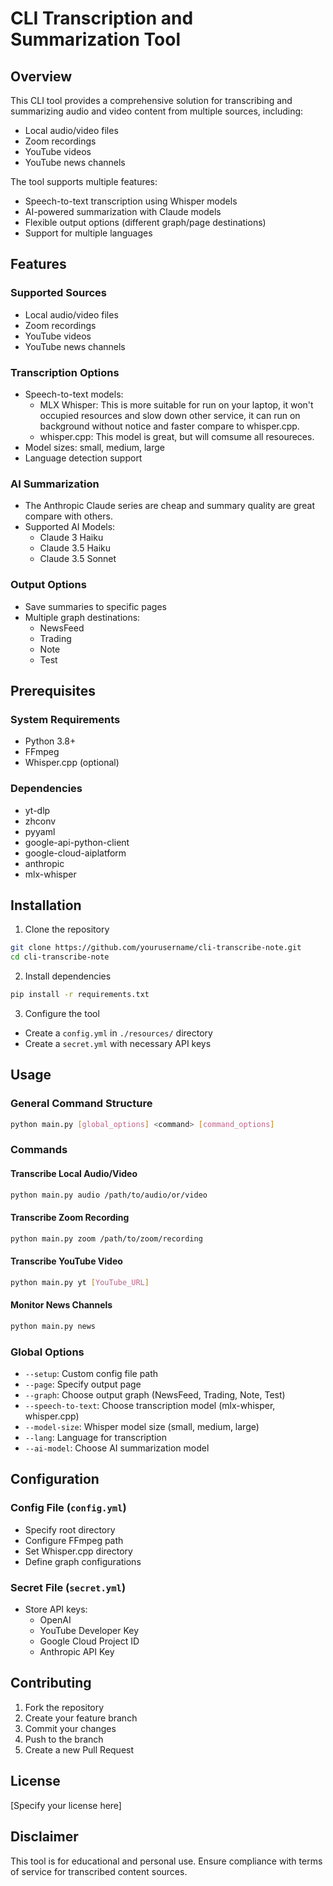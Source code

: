 # CLI Transcription and Summarization Tool

## Overview

This CLI tool provides a comprehensive solution for transcribing and summarizing audio and video content from multiple sources, including:
- Local audio/video files
- Zoom recordings
- YouTube videos
- YouTube news channels

The tool supports multiple features:
- Speech-to-text transcription using Whisper models
- AI-powered summarization with Claude models
- Flexible output options (different graph/page destinations)
- Support for multiple languages

## Features

### Supported Sources
- Local audio/video files
- Zoom recordings
- YouTube videos
- YouTube news channels

### Transcription Options
- Speech-to-text models:
  - MLX Whisper: This is more suitable for run on your laptop, it won't occupied resources and slow down other service, it can run on background without notice and faster compare to whisper.cpp.
  - whisper.cpp: This model is great, but will comsume all resoureces.
- Model sizes: small, medium, large
- Language detection support

### AI Summarization
- The Anthropic Claude series are cheap and summary quality are great compare with others.
- Supported AI Models:
  - Claude 3 Haiku
  - Claude 3.5 Haiku
  - Claude 3.5 Sonnet

### Output Options
- Save summaries to specific pages
- Multiple graph destinations:
  - NewsFeed
  - Trading
  - Note
  - Test

## Prerequisites

### System Requirements
- Python 3.8+
- FFmpeg
- Whisper.cpp (optional)

### Dependencies
- yt-dlp
- zhconv
- pyyaml
- google-api-python-client
- google-cloud-aiplatform
- anthropic
- mlx-whisper

## Installation

1. Clone the repository
```bash
git clone https://github.com/yourusername/cli-transcribe-note.git
cd cli-transcribe-note
```

2. Install dependencies
```bash
pip install -r requirements.txt
```

3. Configure the tool
- Create a `config.yml` in `./resources/` directory
- Create a `secret.yml` with necessary API keys

## Usage

### General Command Structure
```bash
python main.py [global_options] <command> [command_options]
```

### Commands

#### Transcribe Local Audio/Video
```bash
python main.py audio /path/to/audio/or/video
```

#### Transcribe Zoom Recording
```bash
python main.py zoom /path/to/zoom/recording
```

#### Transcribe YouTube Video
```bash
python main.py yt [YouTube_URL]
```

#### Monitor News Channels
```bash
python main.py news
```

### Global Options

- `--setup`: Custom config file path
- `--page`: Specify output page
- `--graph`: Choose output graph (NewsFeed, Trading, Note, Test)
- `--speech-to-text`: Choose transcription model (mlx-whisper, whisper.cpp)
- `--model-size`: Whisper model size (small, medium, large)
- `--lang`: Language for transcription
- `--ai-model`: Choose AI summarization model

## Configuration

### Config File (`config.yml`)
- Specify root directory
- Configure FFmpeg path
- Set Whisper.cpp directory
- Define graph configurations

### Secret File (`secret.yml`)
- Store API keys:
  - OpenAI
  - YouTube Developer Key
  - Google Cloud Project ID
  - Anthropic API Key

## Contributing

1. Fork the repository
2. Create your feature branch
3. Commit your changes
4. Push to the branch
5. Create a new Pull Request

## License

[Specify your license here]

## Disclaimer

This tool is for educational and personal use. Ensure compliance with terms of service for transcribed content sources.
